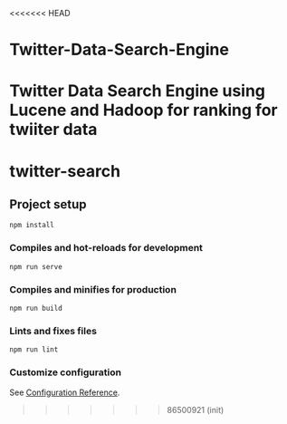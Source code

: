 <<<<<<< HEAD
# Twitter-Data-Search-Engine
Twitter Data Search Engine using Lucene and Hadoop for ranking for twiiter data
=======
# twitter-search

## Project setup
```
npm install
```

### Compiles and hot-reloads for development
```
npm run serve
```

### Compiles and minifies for production
```
npm run build
```

### Lints and fixes files
```
npm run lint
```

### Customize configuration
See [Configuration Reference](https://cli.vuejs.org/config/).
>>>>>>> 86500921 (init)
